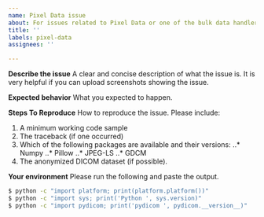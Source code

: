 ```yaml
---
name: Pixel Data issue
about: For issues related to Pixel Data or one of the bulk data handlers
title: ''
labels: pixel-data
assignees: ''

---
```


**Describe the issue**
A clear and concise description of what the issue is. It is very helpful if you
can upload screenshots showing the issue.

**Expected behavior**
What you expected to happen.

**Steps To Reproduce**
How to reproduce the issue. Please include:
1. A minimum working code sample
2. The traceback (if one occurred)
3. Which of the following packages are available and their versions:
..* Numpy
..* Pillow
..* JPEG-LS
..* GDCM
4. The anonymized DICOM dataset (if possible).

**Your environment**
Please run the following and paste the output.
```bash
$ python -c "import platform; print(platform.platform())"
$ python -c "import sys; print('Python ', sys.version)"
$ python -c "import pydicom; print('pydicom ', pydicom.__version__)"
```
